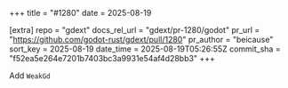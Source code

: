 +++
title = "#1280"
date = 2025-08-19

[extra]
repo = "gdext"
docs_rel_url = "gdext/pr-1280/godot"
pr_url = "https://github.com/godot-rust/gdext/pull/1280"
pr_author = "beicause"
sort_key = 2025-08-19
date_time = 2025-08-19T05:26:55Z
commit_sha = "f52ea5e264e7201b7403bc3a9931e54af4d28bb3"
+++

Add `WeakGd`
